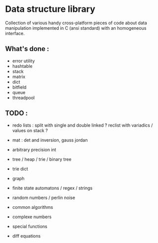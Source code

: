 # Data structure library

Collection of various handy cross-platform pieces of code about data manipulation implemented in C (ansi standard) with an homogeneous interface.

## What's done :

* error utility
* hashtable
* stack
* matrix
* dict
* bitfield
* queue
* threadpool


## TODO :


* redo lists : split with single and double linked ? reclist with variadics / values on stack ?
* mat : det and inversion, gauss jordan

* arbitrary precision int
* tree / heap / trie / binary tree
* trie dict
* graph

* finite state automatons / regex / strings

* random numbers / perlin noise
* common algorithms
* complexe numbers
* special functions
* diff equations